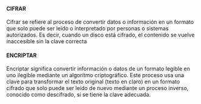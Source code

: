 #### CIFRAR
Cifrar se refiere al proceso de convertir datos o información en un formato que solo puede ser leído o interpretado por personas o sistemas autorizados. Es decir, cuando un disco está cifrado, el contenido se vuelve inaccesible sin la clave correcta

#### ENCRIPTAR
Encriptar significa convertir información o datos de un formato legible en uno ilegible mediante un algoritmo criptográfico. Este proceso usa una clave para transformar el texto original (texto en claro) en un formato cifrado que solo puede ser leído de nuevo mediante un proceso inverso, conocido como descifrado, si se tiene la clave adecuada.
